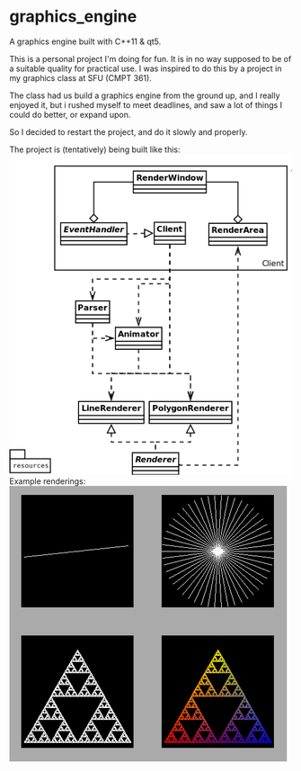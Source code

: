 # graphics_engine

A graphics engine built with C++11 & qt5.

This is a personal project I'm doing for fun. It is in no way supposed to be of a
suitable quality for practical use. I was inspired to do this by a project in my
graphics class at SFU (CMPT 361).

The class had us build a graphics engine from the ground up, and I really enjoyed it,
but i rushed myself to meet deadlines, and saw a lot of things I could do better, or
expand upon.

So I decided to restart the project, and do it slowly and properly.

The project is (tentatively) being built like this:
![UML-like Diagram](https://raw.githubusercontent.com/cbabnik/graphics_engine/master/rough_diagram.png)
Example renderings:
![Line Renderer](https://raw.githubusercontent.com/cbabnik/graphics_engine/master/example_images/linerenderer.png)
